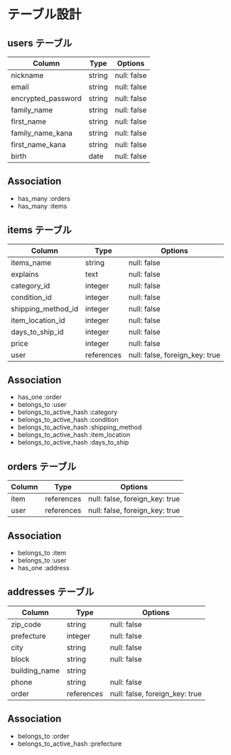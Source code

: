 # テーブル設計

## users テーブル

| Column            | Type   | Options     |
| ----------------- | ------ | ----------- |
| nickname          | string | null: false |
| email             | string | null: false |
| encrypted_password| string | null: false |
| family_name       | string | null: false |
| first_name        | string | null: false |
| family_name_kana  | string | null: false |
| first_name_kana   | string | null: false |
| birth             | date   | null: false |

## Association

- has_many :orders
- has_many :items


## items テーブル

| Column               | Type      | Options                         |
| -------------------- | --------- | ------------------------------- |
| items_name           | string    | null: false                     |
| explains             | text      | null: false                     |
| category_id          | integer   | null: false                     |
| condition_id         | integer   | null: false                     |
| shipping_method_id   | integer   | null: false                     |
| item_location_id     | integer   | null: false                     |
| days_to_ship_id      | integer   | null: false                     |
| price                | integer   | null: false                     |
| user                 | references| null: false, foreign_key: true  |

## Association

- has_one :order
- belongs_to :user
- belongs_to_active_hash :category
- belongs_to_active_hash :condition
- belongs_to_active_hash :shipping_method
- belongs_to_active_hash :item_location
- belongs_to_active_hash :days_to_ship


## orders テーブル

| Column            | Type      | Options                         |
| ----------------- | --------- | ------------------------------- |
| item              | references| null: false, foreign_key: true  |
| user              | references| null: false, foreign_key: true  |

## Association

- belongs_to :item
- belongs_to :user
- has_one :address


## addresses テーブル

| Column            | Type      | Options                         |
| ----------------- | --------- | ------------------------------- |
| zip_code          | string    | null: false                     |
| prefecture        | integer   | null: false                     |
| city              | string    | null: false                     |
| block             | string    | null: false                     |
| building_name     | string    |                       　　　　　　|
| phone             | string    | null: false                     |
| order             | references| null: false, foreign_key: true  |

## Association

- belongs_to :order
- belongs_to_active_hash :prefecture
